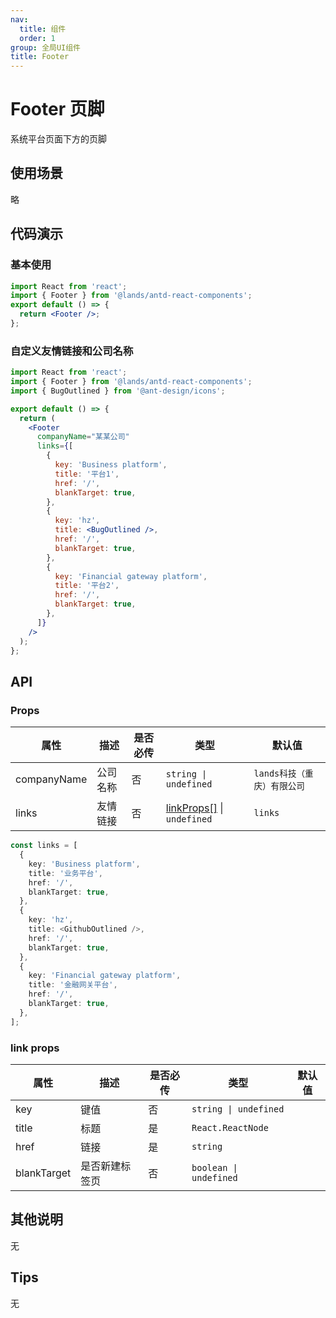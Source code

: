 ```yaml
---
nav:
  title: 组件
  order: 1
group: 全局UI组件
title: Footer
---
```


# Footer 页脚

系统平台页面下方的页脚

## 使用场景

略

## 代码演示

### 基本使用

```jsx
import React from 'react';
import { Footer } from '@lands/antd-react-components';
export default () => {
  return <Footer />;
};
```

### 自定义友情链接和公司名称

```jsx
import React from 'react';
import { Footer } from '@lands/antd-react-components';
import { BugOutlined } from '@ant-design/icons';

export default () => {
  return (
    <Footer
      companyName="某某公司"
      links={[
        {
          key: 'Business platform',
          title: '平台1',
          href: '/',
          blankTarget: true,
        },
        {
          key: 'hz',
          title: <BugOutlined />,
          href: '/',
          blankTarget: true,
        },
        {
          key: 'Financial gateway platform',
          title: '平台2',
          href: '/',
          blankTarget: true,
        },
      ]}
    />
  );
};
```

## API

### Props

| 属性        | 描述     | 是否必传 | 类型                                      | 默认值                         |
| ----------- | -------- | -------- | ----------------------------------------- | ------------------------------ |
| companyName | 公司名称 | 否       | `string \| undefined`                     | `lands科技（重庆）有限公司` |
| links       | 友情链接 | 否       | [linkProps[]](#link-props) \| `undefined` | `links `                       |

```ts
const links = [
  {
    key: 'Business platform',
    title: '业务平台',
    href: '/',
    blankTarget: true,
  },
  {
    key: 'hz',
    title: <GithubOutlined />,
    href: '/',
    blankTarget: true,
  },
  {
    key: 'Financial gateway platform',
    title: '金融网关平台',
    href: '/',
    blankTarget: true,
  },
];
```

### link props

| 属性        | 描述           | 是否必传 | 类型                   | 默认值 |
| ----------- | -------------- | -------- | ---------------------- | ------ |
| key         | 键值           | 否       | `string \| undefined`  |        |
| title       | 标题           | 是       | `React.ReactNode`      |        |
| href        | 链接           | 是       | `string`               |        |
| blankTarget | 是否新建标签页 | 否       | `boolean \| undefined` |        |

## 其他说明

无

## Tips

无
